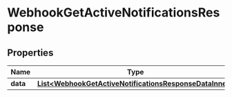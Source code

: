

# WebhookGetActiveNotificationsResponse


## Properties

| Name | Type | Description | Notes |
|------------ | ------------- | ------------- | -------------|
|**data** | [**List&lt;WebhookGetActiveNotificationsResponseDataInner&gt;**](WebhookGetActiveNotificationsResponseDataInner.md) |  |  [optional] |



